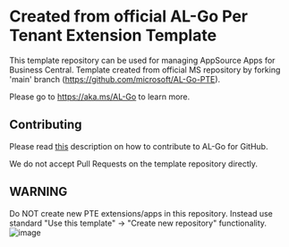 # Created from official AL-Go Per Tenant Extension Template
This template repository can be used for managing AppSource Apps for Business Central. Template created from official MS repository by forking 'main' branch (https://github.com/microsoft/AL-Go-PTE).

Please go to https://aka.ms/AL-Go to learn more.

## Contributing

Please read [this](https://github.com/microsoft/AL-Go/blob/main/Scenarios/Contribute.md) description on how to contribute to AL-Go for GitHub.

We do not accept Pull Requests on the template repository directly.

## WARNING

Do NOT create new PTE extensions/apps in this repository. Instead use standard "Use this template" -> "Create new repository" functionality.
![image](https://github.com/StrongPointLT-ERP/AL-Go-PTE/assets/8171020/96cf069e-0523-40f4-8661-bc7b8529a5fc)
